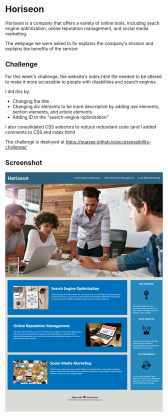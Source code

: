 # Horiseon

Horiseon is a company that offers a variety of online tools, including seach engine optimization, online reputation management, and social media marketing.

The webpage we were asked to fix explains the company's mission and explains the benefits of the service

## Challenge

For this week's challenge, the website's index.html file needed to be altered to make it more accessible to people with disabilities and search engines.

I did this by:

- Changing the title
- Changing div elements to be more descriptive by adding nav elements, section elements, and article elements
- Adding ID to the "search-engine-optimization"

I also consolidated CSS selectors to reduce redundant code (and I added comments to CSS and index.html)

The challenge is deployed at https://quasse.github.io/accessessibility-challenge/

## Screenshot

![Working web page](/assets/images/screenshot.png)
